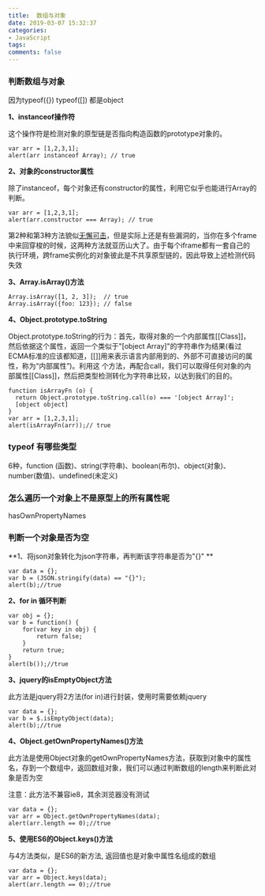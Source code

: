 ```yaml
---
title:  数组与对象
date: 2019-03-07 15:32:37
categories:
- JavaScript
tags:
comments: false
---
```


### 判断数组与对象

因为typeof({}) typeof([]) 都是object

<!-- more -->

**1、instanceof操作符**

这个操作符是检测对象的原型链是否指向构造函数的prototype对象的。

	var arr = [1,2,3,1]; 
	alert(arr instanceof Array); // true



**2、对象的constructor属性**

除了instanceof，每个对象还有constructor的属性，利用它似乎也能进行Array的判断。

	var arr = [1,2,3,1]; 
	alert(arr.constructor === Array); // true 



第2种和第3种方法貌似[无懈可击](https://www.baidu.com/s?wd=无懈可击&tn=24004469_oem_dg&rsv_dl=gh_pl_sl_csd)，但是实际上还是有些漏洞的，当你在多个frame中来回穿梭的时候，这两种方法就亚历山大了。由于每个iframe都有一套自己的执行环境，跨frame实例化的对象彼此是不共享原型链的，因此导致上述检测代码失效



**3、Array.isArray()方法**

	Array.isArray([1, 2, 3]);  // true 
	Array.isArray({foo: 123}); // false 



**4、Object.prototype.toString**

Object.prototype.toString的行为：首先，取得对象的一个内部属性[[Class]]，然后依据这个属性，返回一个类似于"[object Array]"的字符串作为结果(看过ECMA标准的应该都知道，[[]]用来表示语言内部用到的、外部不可直接访问的属性，称为“内部属性”)。利用这 个方法，再配合call，我们可以取得任何对象的内部属性[[Class]]，然后把类型检测转化为字符串比较，以达到我们的目的。

    function isArrayFn (o) { 
      return Object.prototype.toString.call(o) === '[object Array]'; 
      [object object] 
    }
    var arr = [1,2,3,1]; 
    alert(isArrayFn(arr));// true  





### typeof 有哪些类型

6种，function (函数)、string(字符串)、boolean(布尔)、object(对象)、number(数值)、undefined(未定义)



### 怎么遍历一个对象上不是原型上的所有属性呢

hasOwnPropertyNames



### 判断一个对象是否为空

**1、将json对象转化为json字符串，再判断该字符串是否为"{}" **

    var data = {};
    var b = (JSON.stringify(data) == "{}");
    alert(b);//true



**2、for in 循环判断**

    var obj = {};
    var b = function() {
    	for(var key in obj) {
    		return false;
    	}
    	return true;
    }
    alert(b());//true



**3、jquery的isEmptyObject方法**

此方法是jquery将2方法(for in)进行封装，使用时需要依赖jquery

    var data = {};
    var b = $.isEmptyObject(data);
    alert(b);//true



**4、Object.getOwnPropertyNames()方法**

此方法是使用Object对象的getOwnPropertyNames方法，获取到对象中的属性名，存到一个数组中，返回数组对象，我们可以通过判断数组的length来判断此对象是否为空

注意：此方法不兼容ie8，其余浏览器没有测试

    var data = {};
    var arr = Object.getOwnPropertyNames(data);
    alert(arr.length == 0);//true



**5、使用ES6的Object.keys()方法**

与4方法类似，是ES6的新方法, 返回值也是对象中属性名组成的数组

    var data = {};
    var arr = Object.keys(data);
    alert(arr.length == 0);//true